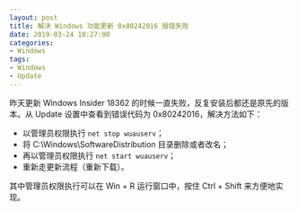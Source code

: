 ```yaml
---
layout: post
title: 解决 Windows 功能更新 0x80242016 报错失败
date: 2019-03-24 10:27:00
categories: 
- Windows
tags:
- Windows
- Update
---
```


昨天更新 Windows Insider 18362 的时候一直失败，反复安装后都还是原先的版本。从 Update 设置中查看到错误代码为 0x80242016，解决方法如下：

* 以管理员权限执行 `net stop wuauserv`；
* 将 C:\\Windows\\SoftwareDistribution 目录删除或者改名；
* 再以管理员权限执行 `net start wuauserv`；
* 重新走更新流程（重新下载）。

其中管理员权限执行可以在 Win + R 运行窗口中，按住 Ctrl + Shift 来方便地实现。